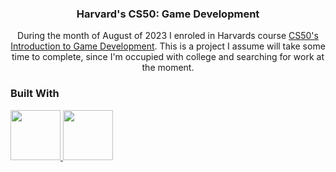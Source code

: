 <h3 align="center">Harvard's CS50: Game Development</h3>

  <p align="center">
    During the month of August of 2023 I enroled in Harvards course <a href='https://pll.harvard.edu/course/cs50s-introduction-game-development'>CS50's Introduction to Game Development</a>. This is a project I assume will take some time to complete, since I'm occupied with college and searching for work at the moment.
  </p>

### Built With

<a href='https://www.lua.org/' rel='lua_programming_language' ><img height='80px' src='https://upload.wikimedia.org/wikipedia/commons/thumb/c/cf/Lua-Logo.svg/1024px-Lua-Logo.svg.png'/></li>
<a href='https://love2d.org/' rel='love2d_game_engine' ><img height='80px' src='https://i.imgur.com/8cWgxgQ.png' rel='love2d_gameengine' /></a>
